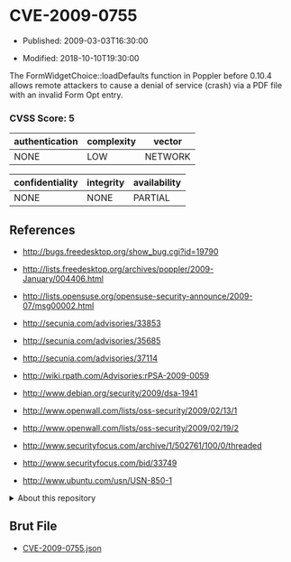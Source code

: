 # CVE-2009-0755

- Published: 2009-03-03T16:30:00

- Modified: 2018-10-10T19:30:00

The FormWidgetChoice::loadDefaults function in Poppler before 0.10.4 allows remote attackers to cause a denial of service (crash) via a PDF file with an invalid Form Opt entry.

### CVSS Score: **5**

| authentication | complexity | vector |
| --- | --- | --- |
| NONE | LOW | NETWORK |

| confidentiality | integrity | availability |
| --- | --- | --- |
| NONE | NONE | PARTIAL |

## References

* http://bugs.freedesktop.org/show_bug.cgi?id=19790

* http://lists.freedesktop.org/archives/poppler/2009-January/004406.html

* http://lists.opensuse.org/opensuse-security-announce/2009-07/msg00002.html

* http://secunia.com/advisories/33853

* http://secunia.com/advisories/35685

* http://secunia.com/advisories/37114

* http://wiki.rpath.com/Advisories:rPSA-2009-0059

* http://www.debian.org/security/2009/dsa-1941

* http://www.openwall.com/lists/oss-security/2009/02/13/1

* http://www.openwall.com/lists/oss-security/2009/02/19/2

* http://www.securityfocus.com/archive/1/502761/100/0/threaded

* http://www.securityfocus.com/bid/33749

* http://www.ubuntu.com/usn/USN-850-1

<details>
<summary>About this repository</summary> 

  This repository is part of the project [Live Hack CVE](https://github.com/Live-Hack-CVE). Main website can be found [www.live-hack.org](https://www.live-hack.org) 
  
  Made by [Sn0wAlice](https://github.com/Sn0wAlice) for the people that care about security and need to have a feed of the latest CVEs. Hope you enjoy it, don't forget to star the repo and follow me on [Twitter](https://twitter.com/Sn0wAlice) and [Github](https://github.com/Sn0wAlice). And that is my [personnal website](https://www.alice-snow.me/)

  - [Home Page](https://github.com/Live-Hack-CVE)
  - [Framework](https://github.com/Live-Hack-CVE/cve-framework)
  - [CVE database](https://github.com/Live-Hack-CVE/full_database)
  - [Changelog](https://github.com/Live-Hack-CVE/Changelog)
</details>

## Brut File

* [CVE-2009-0755.json](https://raw.githubusercontent.com/Live-Hack-CVE/full_database/main/cves/2009/CVE-2009-0755.json)

